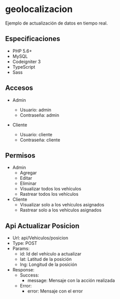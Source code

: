 # geolocalizacion
Ejemplo de actualización de datos en tiempo real.

## Especificaciones
- PHP 5.6+
- MySQL
- Codeigniter 3
- TypeScript
- Sass

## Accesos
- Admin
    - Usuario: admin
    - Contraseña: admin

- Cliente
    - Usuario: cliente
    - Contraseña: cliente

## Permisos
- Admin
    - Agregar
    - Editar
    - Eliminar
    - Visualizar todos los vehículos
    - Rastrear todos los vehículos
- Cliente
    - Visualizar solo a los vehículos asignados
    - Rastrear solo a los vehículos asignados

## Api Actualizar Posicion
- Url: api/Vehiculos/posicion
- Type: POST
- Params: 
    - id: Id del vehículo a actualizar
    - lat: Latitud de la posición
    - lng: Longitud de la posición
- Response:
    - Success:    
        - message: Mensaje con la acción realizada
    - Error:
        - error: Mensaje con el error








